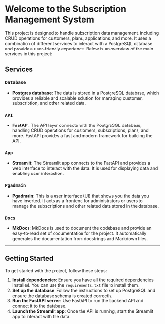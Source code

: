 # Welcome to the Subscription Management System

This project is designed to handle subscription data management, including CRUD operations for customers, plans, applications, and more. It uses a combination of different services to interact with a PostgreSQL database and provide a user-friendly experience. Below is an overview of the main services in this project:

## Services

### `Database`
- **Postgres database**: The data is stored in a PostgreSQL database, which provides a reliable and scalable solution for managing customer, subscription, and other related data.

### `API`
- **FastAPI**: The API layer connects with the PostgreSQL database, handling CRUD operations for customers, subscriptions, plans, and more. FastAPI provides a fast and modern framework for building the API.

### `App`
- **Streamlit**: The Streamlit app connects to the FastAPI and provides a web interface to interact with the data. It is used for displaying data and enabling user interaction.

### `Pgadmain`
- **Pgadmain**: This is a user interface (UI) that shows you the data you have inserted. It acts as a frontend for administrators or users to manage the subscriptions and other related data stored in the database.

### `Docs`
- **MkDocs**: MkDocs is used to document the codebase and provide an easy-to-read set of documentation for the project. It automatically generates the documentation from docstrings and Markdown files.

---

## Getting Started

To get started with the project, follow these steps:

1. **Install dependencies**: Ensure you have all the required dependencies installed. You can use the `requirements.txt` file to install them.
2. **Set up the database**: Follow the instructions to set up PostgreSQL and ensure the database schema is created correctly.
3. **Run the FastAPI server**: Use FastAPI to run the backend API and connect it to the database.
4. **Launch the Streamlit app**: Once the API is running, start the Streamlit app to interact with the data.
